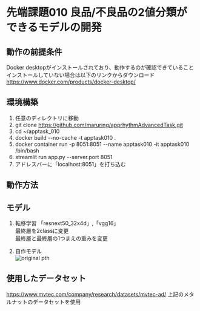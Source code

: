 # 先端課題010 良品/不良品の2値分類ができるモデルの開発  
## 動作の前提条件
Docker desktopがインストールされており、動作するのが確認できていること  
インストールしていない場合は以下のリンクからダウンロード  
https://www.docker.com/products/docker-desktop/  

## 環境構築
1. 任意のディレクトリに移動  
2. git clone https://github.com/maruring/apprhythmAdvancedTask.git  
3. cd ~/apptask_010
4. docker build --no-cache -t apptask010 .
5. docker container run -p 8051:8051 --name apptask010 -it apptask010 /bin/bash
6. streamlit run app.py --server.port 8051
7. アドレスバーに「localhost:8051」を打ち込む  

## 動作方法  


## モデル
1. 転移学習
「resnext50_32x4d」,「vgg16」  
最終層を2classに変更  
最終層と最終層の1つまえの重みを変更  

2. 自作モデル  
![original pth](https://user-images.githubusercontent.com/58333988/177040515-bb89db95-18d3-4021-aa9c-a8af897c01eb.png)

## 使用したデータセット  
https://www.mvtec.com/company/research/datasets/mvtec-ad/
上記のメタルナットのデータセットを使用
